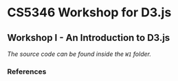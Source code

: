 # CS5346 Workshop for D3.js

## Workshop I - An Introduction to D3.js

*The source code can be found inside the `W1` folder.*

### References
